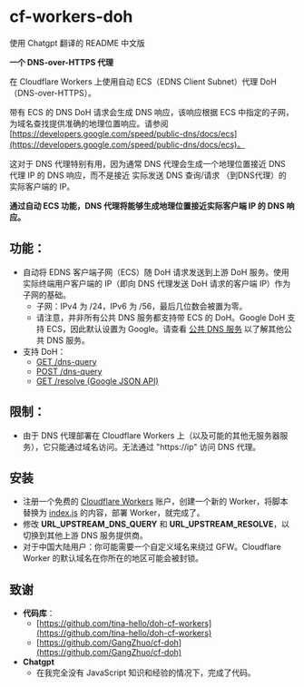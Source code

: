 # cf-workers-doh

使用 Chatgpt 翻译的 README 中文版

**一个 DNS-over-HTTPS 代理**

在 Cloudflare Workers 上使用自动 ECS（EDNS Client Subnet）代理 DoH（DNS-over-HTTPS）。

带有 ECS 的 DNS DoH 请求会生成 DNS 响应，该响应根据 ECS 中指定的子网，为域名查找提供准确的地理位置响应。请参阅 [https://developers.google.com/speed/public-dns/docs/ecs](https://developers.google.com/speed/public-dns/docs/ecs)。

这对于 DNS 代理特别有用，因为通常 DNS 代理会生成一个地理位置接近 DNS 代理 IP 的 DNS 响应，而不是接近 实际发送 DNS 查询/请求 （到DNS代理）的 实际客户端的 IP。

**通过自动 ECS 功能，DNS 代理将能够生成地理位置接近实际客户端 IP 的 DNS 响应。**

## 功能：
- 自动将 EDNS 客户端子网（ECS）随 DoH 请求发送到上游 DoH 服务。使用实际终端用户客户端的 IP（即向 DNS 代理发送 DoH 请求的客户端 IP）作为子网的基础。
  - 子网：IPv4 为 /24，IPv6 为 /56，最后几位数会被置为零。
  - 请注意，并非所有公共 DNS 服务都支持带 ECS 的 DoH。Google DoH 支持 ECS，因此默认设置为 Google。请查看 [公共 DNS 服务](https://github.com/curl/curl/wiki/DNS-over-HTTPS) 以了解其他公共 DNS 服务。
- 支持 DoH：
  - [GET /dns-query](https://developers.google.com/speed/public-dns/docs/doh#methods)
  - [POST /dns-query](https://developers.google.com/speed/public-dns/docs/doh#methods)
  - [GET /resolve (Google JSON API)](https://developers.google.com/speed/public-dns/docs/doh/json)

## 限制：
- 由于 DNS 代理部署在 Cloudflare Workers 上（以及可能的其他无服务器服务），它只能通过域名访问。无法通过 "https://ip" 访问 DNS 代理。

## 安装
- 注册一个免费的 [Cloudflare Workers](https://workers.cloudflare.com/) 账户，创建一个新的 Worker，将脚本替换为 [index.js](/index.js) 的内容，部署 Worker，就完成了。
- 修改 **URL_UPSTREAM_DNS_QUERY** 和 **URL_UPSTREAM_RESOLVE**，以切换到其他上游 DNS 服务提供商。
- 对于中国大陆用户：你可能需要一个自定义域名来绕过 GFW。Cloudflare Worker 的默认域名在你所在的地区可能会被封锁。

## 致谢
- **代码库**：
  - [https://github.com/tina-hello/doh-cf-workers](https://github.com/tina-hello/doh-cf-workers)
  - [https://github.com/GangZhuo/cf-doh](https://github.com/GangZhuo/cf-doh)
- **Chatgpt**
  - 在我完全没有 JavaScript 知识和经验的情况下，完成了代码。
